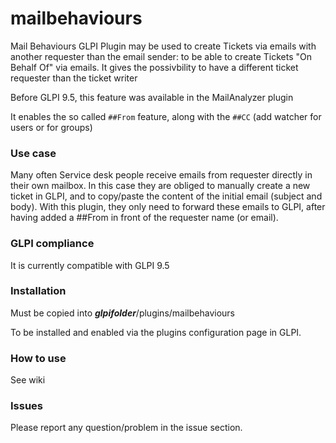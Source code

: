 # mailbehaviours
Mail Behaviours GLPI Plugin may be used to create Tickets via emails with another requester than the email sender: to be able to create Tickets "On Behalf Of" via emails.
It gives the possivbility to have a different ticket requester than the ticket writer

Before GLPI 9.5, this feature was available in the MailAnalyzer plugin

It enables the so called `##From` feature, along with the `##CC` (add watcher for users or for groups)

### Use case
Many often Service desk people receive emails from requester directly in their own mailbox.
In this case they are obliged to manually create a new ticket in GLPI, and to copy/paste the content of the initial email (subject and body).
With this plugin, they only need to forward these emails to GLPI, after having added a ##From in front of the requester name (or email).


### GLPI compliance
It is currently compatible with GLPI 9.5

### Installation
Must be copied into __*glpifolder*__/plugins/mailbehaviours

To be installed and enabled via the plugins configuration page in GLPI.

### How to use
See wiki

### Issues
Please report any question/problem in the issue section.
